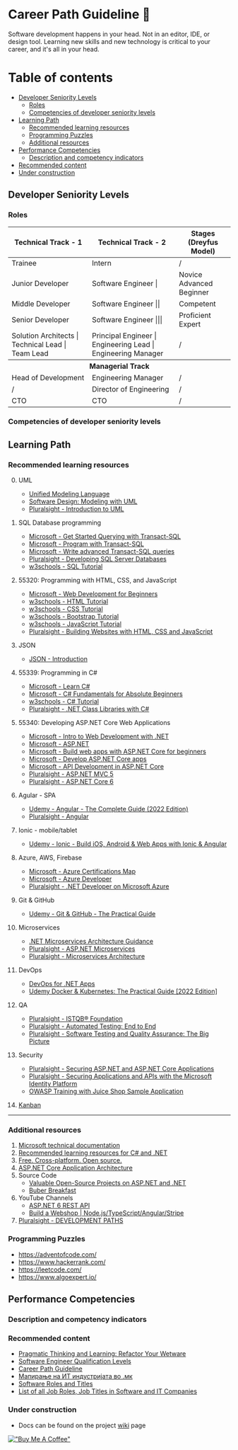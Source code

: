 # Career Path Guideline :ghost:
Software development happens in your head. Not in an editor, IDE, or design tool. Learning new skills and new technology is critical to your career, and it's all in your head.

# Table of contents
<!--ts-->
   * [Developer Seniority Levels](#developer-seniority-levels)     
      * [Roles](#roles)
      * [Competencies of developer seniority levels](#competencies-of-developer-seniority-levels)
   * [Learning Path](#learning-path)  
      * [Recommended learning resources](#recommended-learning-resources)      
      * [Programming Puzzles](#programming-puzzles)
      * [Additional resources](#additional-resources)      
   * [Performance Competencies](#performance-competencies)
      * [Description and competency indicators](#description-and-competency-indicators)   
   * [Recommended content](#recommended-content)
   * [Under construction](#under-construction)  
<!--te-->
## Developer Seniority Levels 
### Roles
<table>
    <thead>
        <tr>
            <th>Technical Track - 1</th>
            <th>Technical Track - 2</th>
            <th>Stages (Dreyfus Model)</th>                    
        </tr>
    </thead>
    <tbody>
        <tr>
            <td>Trainee</td>
            <td>Intern</td>
            <td>/</td>          
        </tr>
        <tr>
            <td>Junior Developer</td>
            <td>Software Engineer |</td>
            <td>Novice <BR> Advanced Beginner</td>          
        </tr>
        <tr>
            <td>Middle Developer</td>
            <td>Software Engineer ||</td>
            <td>Competent</td>          
        </tr>
        <tr>
            <td>Senior Developer</td>
            <td>Software Engineer |||</td>
            <td>Proficient <BR> Expert</td>
        </tr>
        <tr>
            <td>Solution Architects | Technical Lead | Team Lead</td>
            <td>Principal Engineer | Engineering Lead | Engineering Manager</td>
            <td>/</td>
        </tr>
        <tr>
            <th colspan="3">Managerial Track</th>          
        </tr>
        <tr>
            <td>Head of Development</td>
            <td>Engineering Manager</td>
            <td>/</td>
        </tr>
        <tr>
            <td>/</td>
            <td>Director of Engineering</td>
            <td>/</td>
        </tr>
        <tr>
            <td>CTO</td>
            <td>CTO</td>
            <td>/</td>
        </tr>
    </tbody>
</table>




### Competencies of developer seniority levels

## Learning Path
### Recommended learning resources

0. UML
   - [Unified Modeling Language](https://en.wikipedia.org/wiki/Unified_Modeling_Language)
   - [Software Design: Modeling with UML](https://www.linkedin.com/learning/software-design-modeling-with-uml)
   - [Pluralsight - Introduction to UML](https://app.pluralsight.com/library/courses/uml-introduction/table-of-contents?aid=7010a000002LUv2AAG)

1. SQL Database programming   
   - [Microsoft   - Get Started Querying with Transact-SQL](https://learn.microsoft.com/en-gb/training/paths/get-started-querying-with-transact-sql/)
   - [Microsoft   - Program with Transact-SQL](https://learn.microsoft.com/en-gb/training/paths/program-transact-sql/)
   - [Microsoft   - Write advanced Transact-SQL queries](https://learn.microsoft.com/en-gb/training/paths/write-advanced-transact-sql-queries/)
   - [Pluralsight - Developing SQL Server Databases](https://app.pluralsight.com/paths/skills/developing-sql-server-databases?aid=7010a000002LUv2AAG)
   - [w3schools   - SQL Tutorial](https://www.w3schools.com/sql/default.asp)
   
2. 55320: Programming with HTML, CSS, and JavaScript   
   - [Microsoft   - Web Development for Beginners](https://learn.microsoft.com/en-gb/training/paths/web-development-101/)      
   - [w3schools   - HTML Tutorial](https://www.w3schools.com/html/)
   - [w3schools   - CSS Tutorial](https://www.w3schools.com/css/default.asp)
   - [w3schools   - Bootstrap Tutorial](https://www.w3schools.com/bootstrap/)
   - [w3schools   - JavaScript Tutorial](https://www.w3schools.com/js/default.asp)
   - [Pluralsight - Building Websites with HTML, CSS and JavaScript](https://app.pluralsight.com/paths/skill/building-websites-with-html-css-and-javascript)

3. JSON
   - [JSON - Introduction](https://www.w3schools.com/js/js_json_intro.asp) 

4. 55339: Programming in C#
   - [Microsoft   - Learn C#](https://learn.microsoft.com/en-us/users/dotnet/collections/yz26f8y64n7k07)
   - [Microsoft   - C# Fundamentals for Absolute Beginners](https://learn.microsoft.com/en-us/shows/c-fundamentals-for-absolute-beginners/)   
   - [w3schools   - C# Tutorial](https://www.w3schools.com/cs/index.php)
   - [Pluralsight - .NET Class Libraries with C#](https://app.pluralsight.com/paths/skills/net-framework-class-libraries-with-c)

5. 55340: Developing ASP.NET Core Web Applications
    - [Microsoft - Intro to Web Development with .NET](https://github.com/dotnet/intro-to-dotnet-web-dev?wt.mc_id=dotnet_weblearnseries_email_cnl#msdynttrid=1aXgiLBRyF0NFHaaRSsZF_ze_d6mMNLUeo1X_VOvm00)
    - [Microsoft - ASP.NET](https://dotnet.microsoft.com/en-us/apps/aspnet)
    - [Microsoft - Build web apps with ASP.NET Core for beginners](https://learn.microsoft.com/en-gb/training/paths/aspnet-core-web-app/)
    - [Microsoft - Develop ASP.NET Core apps](https://learn.microsoft.com/en-gb/aspnet/core/?view=aspnetcore-6.0)    
    - [Microsoft - API Development in ASP.NET Core](https://app.pluralsight.com/paths/skills/api-development-in-aspnet-core)
    - [Pluralsight - ASP.NET MVC 5](https://app.pluralsight.com/paths/skills/mvc5)
    - [Pluralsight - ASP.NET Core 6](https://app.pluralsight.com/paths/skills/aspnet-core-6)
    
6. Agular - SPA 
   - [Udemy - Angular - The Complete Guide (2022 Edition)](https://www.udemy.com/course/the-complete-guide-to-angular-2/learn/lecture/13914134?start=15#announcements)
   - [Pluralsight - Angular](https://app.pluralsight.com/paths/skills/angular)

7. Ionic - mobile/tablet
   - [Udemy - Ionic - Build iOS, Android & Web Apps with Ionic & Angular](https://www.udemy.com/course/ionic-2-the-practical-guide-to-building-ios-android-apps/learn/lecture/13726172?start=0#overview)

8. Azure, AWS, Firebase
   - [Microsoft - Azure Certifications Map](https://www.linkedin.com/posts/milanmilanovic_microsoft-azure-certifications-map-activity-6980759683003215872-fR6l?utm_source=share&utm_medium=member_desktop)
   - [Microsoft - Azure Developer](https://learn.microsoft.com/en-us/certifications/roles/developer)
   - [Pluralsight - .NET Developer on Microsoft Azure](https://app.pluralsight.com/paths/skills/net-developer-on-microsoft-azure)
9. Git & GitHub
   - [Udemy - Git & GitHub - The Practical Guide](https://www.udemy.com/course/git-github-practical-guide/)
   
10. Microservices
    - [.NET Microservices Architecture Guidance](https://dotnet.microsoft.com/en-us/learn/aspnet/microservices-architecture)    
    - [Pluralsight - ASP.NET Microservices](https://app.pluralsight.com/paths/skills/net-microservices)
    - [Pluralsight - Microservices Architecture](https://app.pluralsight.com/paths/skills/microservices-architecture)

11. DevOps
    - [DevOps for .NET Apps](https://dotnet.microsoft.com/en-us/learn/aspnet/devops)
    - [Udemy Docker & Kubernetes: The Practical Guide [2022 Edition]](https://www.udemy.com/course/docker-kubernetes-the-practical-guide/) 
    
12. QA
    - [Pluralsight - ISTQB® Foundation](https://app.pluralsight.com/paths/certificate/istqbr-foundation)
    - [Pluralsight - Automated Testing: End to End](https://app.pluralsight.com/library/courses/automated-testing-end-to-end/table-of-contents)
    - [Pluralsight - Software Testing and Quality Assurance: The Big Picture](https://app.pluralsight.com/library/courses/software-testing-quality-assurance-big-picture/table-of-contents)
    
13. Security
    - [Pluralsight - Securing ASP.NET and ASP.NET Core Applications](https://app.pluralsight.com/paths/skills/securing-aspnet-and-aspnet-core-applications)
    - [Pluralsight - Securing Applications and APIs with the Microsoft Identity Platform](https://app.pluralsight.com/paths/skills/securing-applications-and-apis-with-the-microsoft-identity-platform)
    - [OWASP Training with Juice Shop Sample Application](https://ardalis.com/owasp-training-with-juice-shop-sample-application/?utm_sq=h2m864vpe0)
    
14. [Kanban](https://app.pluralsight.com/library/courses/kanban-getting-started/table-of-contents)

--------------------------------------------------------------------------------------------------
### Additional resources
1. [Microsoft technical documentation](https://learn.microsoft.com/en-gb/?wt.mc_id=rebrand_linkedin_organicsocial_wwl)
1. [Recommended learning resources for C# and .NET](https://www.linkedin.com/posts/milanmilanovic_csharp-net-learning-activity-6975336095915872256-4etq/?utm_source=share&utm_medium=member_desktop)
1. [Free. Cross-platform. Open source.](https://learn.microsoft.com/en-gb/training/dotnet/?WT.mc_id=dotnet-35129-website)
1. [ASP.NET Core Application Architecture](https://dotnet.microsoft.com/en-us/learn/aspnet/architecture)
1. Source Code
    - [Valuable Open-Source Projects on ASP.NET and .NET](https://www.nopcommerce.com/en/blog/valuable-asp-net-open-source-projects)
    - [Buber Breakfast](https://github.com/amantinband/buber-breakfast)        
1. YouTube Channels
    - [ASP.NET 6 REST API](https://www.youtube.com/c/AmichaiMantinband)    
    - [Build a Webshop | Node.js/TypeScript/Angular/Stripe](https://www.youtube.com/watch?v=-QV07KcnJEk&list=PLScrG_rylzz8kbcptjhf3W-Tk2VbJoxhn&index=6&t=8s)
1. [Pluralsight - DEVELOPMENT PATHS](https://www.pluralsight.com/product/paths/development)

### Programming Puzzles
- https://adventofcode.com/
- https://www.hackerrank.com/
- https://leetcode.com/
- https://www.algoexpert.io/

## Performance Competencies
### Description and competency indicators

### Recommended content
   * [Pragmatic Thinking and Learning: Refactor Your Wetware](https://www.amazon.com/Pragmatic-Thinking-Learning-Refactor-Programmers/dp/1934356050)
   * [Software Engineer Qualification Levels](https://www.altexsoft.com/blog/business/software-engineer-qualification-levels-junior-middle-and-senior/)
   * [Career Path Guideline](https://www.emitknowledge.com/career-path-guideline.html)
   * [Мапирање на ИТ индустријата во .мк](https://it.mk/mapiranje-na-it-industrijata-vo-mk-2022/)
   * [Software Roles and Titles](https://medium.com/javascript-scene/software-roles-and-titles-e3f0b69c410c)
   * [List of all Job Roles, Job Titles in Software and IT Companies](https://www.devopsschool.com/blog/list-of-all-job-roles-job-titles-in-software-and-it-companies/)

### Under construction
- Docs can be found on the project [wiki](https://github.com/Milancho/CareerPathGuideline/wiki) page

[!["Buy Me A Coffee"](https://www.buymeacoffee.com/assets/img/custom_images/orange_img.png)](https://www.buymeacoffee.com/milanco)
